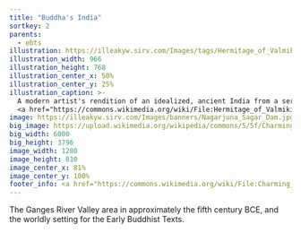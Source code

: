 ```yaml
---
title: "Buddha's India"
sortkey: 2
parents:
  - ebts
illustration: https://illeakyw.sirv.com/Images/tags/Hermitage_of_Valmiki.jpg
illustration_width: 966
illustration_height: 768
illustration_center_x: 50%
illustration_center_y: 25%
illustration_caption: >-
  A modern artist's rendition of an idealized, ancient India from a series on the Ramayana in
  <a href="https://commons.wikimedia.org/wiki/File:Hermitage_of_Valmiki,_Folio_from_the_%22Nadaun%22_Ramayana_(Adventures_of_Rama)_LACMA_AC1999.127.45.jpg">the Los Angeles County Museum of Art</a>.
image: https://illeakyw.sirv.com/Images/banners/Nagarjuna_Sagar_Dam.jpg
big_image: https://upload.wikimedia.org/wikipedia/commons/5/5f/Charming_Swan_In_The_Mist_Of_Paradise_At_Nagarjuna_Sagar_Dam.jpg
big_width: 6000
big_height: 3796
image_width: 1280
image_height: 810
image_center_x: 81%
image_center_y: 100%
footer_info: <a href="https://commons.wikimedia.org/wiki/File:Charming_Swan_In_The_Mist_Of_Paradise_At_Nagarjuna_Sagar_Dam.jpg">Swaroop Jaya</a>, <a href="https://creativecommons.org/licenses/by-sa/4.0">BY-SA 4.0</a>
---
```


The Ganges River Valley area in approximately the fifth century BCE, and the worldly setting for the Early Buddhist Texts.

